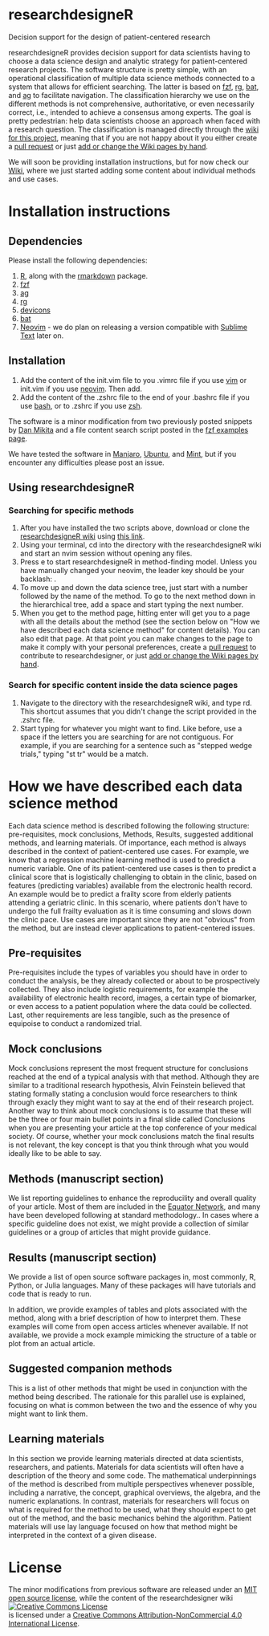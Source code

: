 # researchdesigneR
Decision support for the design of patient-centered research

researchdesigneR provides decision support for data scientists having to choose a data science design and analytic strategy for patient-centered research projects. The software structure is pretty simple, with an operational classification of multiple data science methods connected to a system that allows for efficient searching. The latter is based on [fzf](https://github.com/junegunn/fzf), [rg](https://github.com/BurntSushi/ripgrep), [bat](https://github.com/sharkdp/bat), and [ag](https://github.com/ggreer/the_silver_searcher) to facilitate navigation. The classification hierarchy we use on the different methods is not comprehensive, authoritative, or even necessarily correct, i.e., intended to achieve a consensus among experts. The goal is pretty pedestrian: help data scientists choose an approach when faced with a research question. The classification is managed directly through the [wiki for this project](https://github.com/sporedata/researchdesigneR/wiki), meaning that if you are not happy about it you either create a [pull request](https://help.github.com/en/github/collaborating-with-issues-and-pull-requests/creating-a-pull-request) or just [add or change the Wiki pages by hand](https://help.github.com/en/github/building-a-strong-community/adding-or-editing-wiki-pages).

We will soon be providing installation instructions, but for now check our [Wiki](https://github.com/sporedata/researchdesigneR/wiki), where we just started adding some content about individual methods and use cases.

<!--@todo 
# Cli demo
 --> 

# Installation instructions

## Dependencies

Please install the following dependencies:

1. [R](https://www.r-project.org/), along with the [rmarkdown](https://cran.r-project.org/web/packages/rmarkdown/index.html) package.
2. [fzf](https://github.com/junegunn/fzf)
3. [ag](https://github.com/ggreer/the_silver_searcher)
4. [rg](https://github.com/BurntSushi/ripgrep)
5. [devicons](https://konpa.github.io/devicon/)
6. [bat](https://github.com/sharkdp/bat)
7. [Neovim](https://neovim.io/) - we do plan on releasing a version compatible with [Sublime Text](https://www.sublimetext.com/) later on.

## Installation

1. Add the content of the init.vim file to you .vimrc file if you use [vim](https://www.vim.org/) or init.vim if you use [neovim](https://neovim.io/). Then add. 
2. Add the content of the .zshrc file to the end of your .bashrc file if you use [bash](https://www.gnu.org/software/bash/), or to .zshrc if you use [zsh](https://www.zsh.org/).


The software is a minor modification from two previously posted snippets by [Dan Mikita](https://gist.github.com/danmikita/d855174385b3059cd6bc399ad799555e) <!-- https://gist.github.com/rpietro/3b618b645681229359a7f76b7f77addb --> and a file content search script posted in the [fzf examples page](https://github.com/junegunn/fzf/wiki/examples#searching-file-contents). <!-- https://gist.github.com/rpietro/c8ae12b048605a0ae120ea2a2a241c20 --> 

We have tested the software in [Manjaro](https://manjaro.org/), [Ubuntu](https://ubuntu.com/), and [Mint](https://linuxmint.com/), but if you encounter any difficulties please post an issue.

## Using researchdesigneR


### Searching for specific methods <!-- @todo add video --> 

1. After you have installed the two scripts above, download or clone the [researchdesigneR wiki](https://github.com/sporedata/researchdesigneR/wiki) using [this link](https://github.com/sporedata/researchdesigneR.wiki.git).
2. Using your terminal, cd into the directory with the researchdesigneR wiki and start an nvim session without opening any files.
3. Press <leader> e to start researchdesigneR in method-finding model. Unless you have manually changed your neovim, the leader key should be your backlash: \. 
4. To move up and down the data science tree, just start with a number followed by the name of the method. To go to the next method down in the hierarchical tree, add a space and start typing the next number. 
5. When you get to the method page, hitting enter will get you to a page with all the details about the method (see the section below on "How we have described each data science method" for content details). You can also edit that page. At that point you can make changes to the page to make it comply with your personal preferences, create a [pull request](https://help.github.com/en/github/collaborating-with-issues-and-pull-requests/creating-a-pull-request) to contribute to researchdesigner, or just [add or change the Wiki pages by hand](https://help.github.com/en/github/building-a-strong-community/adding-or-editing-wiki-pages).


### Search for specific content inside the data science pages <!-- @todo add video --> 

1. Navigate to the directory with the researchdesigneR wiki, and type rd. This shortcut assumes that you didn't change the script provided in the .zshrc file.
2. Start typing for whatever you might want to find. Like before, use a space if the letters you are searching for are not contiguous. For example, if you are searching for a sentence such as "stepped wedge trials," typing "st tr" would be a match.


# How we have described each data science method

Each data science method is described following the following structure: pre-requisites, mock conclusions, Methods, Results, suggested additional methods, and learning materials<!-- @todo add links -->. Of importance, each method is always described in the context of patient-centered use cases. For example, we know that a regression machine learning method is used to predict a numeric variable. One of its patient-centered use cases is then to predict a clinical score that is logistically challenging to obtain in the clinic, based on features (predicting variables) available from the electronic health record. An example would be to predict a frailty score from elderly patients attending a geriatric clinic. In this scenario, where patients don't have to undergo the full frailty evaluation as it is time consuming and slows down the clinic pace. Use cases are important since they are not "obvious" from the method, but are instead clever applications to patient-centered issues.


## Pre-requisites

Pre-requisites include the types of variables you should have in order to conduct the analysis, be they already collected or about to be prospectively collected. They also include logistic requirements, for example the availability of electronic health record, images, a certain type of biomarker, or even access to a patient population where the data could be collected. Last, other requirements are less tangible, such as the presence of equipoise to conduct a randomized trial.


## Mock conclusions

Mock conclusions represent the most frequent structure for conclusions reached at the end of a typical analysis with that method. Although they are similar to a traditional research hypothesis, Alvin Feinstein believed that stating formally stating a conclusion would force researchers to think through exacly they might want to say at the end of their research project. Another way to think about mock conclusions is to assume that these will be the three or four main bullet points in a final slide called Conclusions when you are presenting your article at the top conference of your medical society. Of course, whether your mock conclusions match the final results is not relevant, the key concept is that you think through what you would ideally like to be able to say. 


## Methods (manuscript section)

We list reporting guidelines to enhance the reproducility and overall quality of your article. Most of them are included in the [Equator Network](https://www.equator-network.org/), and many have been developed following at standard methodology.<!-- @todo include reference for methodology -->. In cases where a specific guideline does not exist, we might provide a collection of similar guidelines or a group of articles that might provide guidance.


## Results (manuscript section)

We provide a list of open source software packages in, most commonly, R, Python, or Julia languages. Many of these packages will have tutorials and code that is ready to run. 

In addition, we provide examples of tables and plots associated with the method, along with a brief description of how to interpret them. These examples will come from open access articles whenever available. If not available, we provide a mock example mimicking the structure of a table or plot from an actual article.


## Suggested companion methods

This is a list of other methods that might be used in conjunction with the method being described. The rationale for this parallel use is explained, focusing on what is common between the two and the essence of why you might want to link them.


## Learning materials  

In this section we provide learning materials directed at data scientists, researchers, and patients. Materials for data scientists will often have a description of the theory and some code. The mathematical underpinnings of the method is described from multiple perspectives whenever possible, including a narrative, the concept, graphical overviews, the algebra, and the numeric explanations.  In contrast, materials for researchers will focus on what is required for the method to be used, what they should expect to get out of the method, and the basic mechanics behind the algorithm. Patient materials will use lay language focused on how that method might be interpreted in the context of a given disease.

<!-- 
@todo 
# References
--> 

# License

The minor modifications from previous software are released under an [MIT open source license](https://opensource.org/licenses/MIT), while the content of the researchdesigner wiki <a rel="license" href="http://creativecommons.org/licenses/by-nc/4.0/"><img alt="Creative Commons License" style="border-width:0" src="https://i.creativecommons.org/l/by-nc/4.0/80x15.png" /></a><br />is licensed under a <a rel="license" href="http://creativecommons.org/licenses/by-nc/4.0/">Creative Commons Attribution-NonCommercial 4.0 International License</a>.


